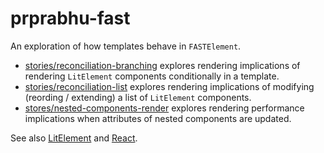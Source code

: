 # prprabhu-fast

An exploration of how templates behave in `FASTElement`.

- [stories/reconciliation-branching](./stories/reconciliation-branching.stories.ts) explores rendering implications of rendering `LitElement` components conditionally in a template.
- [stories/reconciliation-list](./stories/reconciliation-list.stories.ts) explores rendering implications of modifying (reording / extending) a list of `LitElement` components.
- [stores/nested-components-render](./stories/nested-components-render.stories.ts) explores rendering performance implications when attributes of nested components are updated.

See also [LitElement](../prprabhu-pg/README.md) and [React](../component-updates/README.md).
